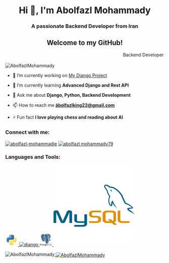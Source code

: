 <h1 align="center">Hi 👋, I'm Abolfazl Mohammady</h1>
<h3 align="center">A passionate Backend Developer from Iran</h3>

<h2 align="center">Welcome to my GitHub!</h2>
<marquee>Backend Developer | Python Enthusiast | Always Learning</marquee>

<p align="left"> <img src="https://komarev.com/ghpvc/?username=AbolfazlMohammady&label=Profile%20views&color=0e75b6&style=flat" alt="AbolfazlMohammady" /> </p>

- 🔭 I’m currently working on [My Django Project](https://github.com/AbolfazlMohammady/MyDjangoProject)

- 🌱 I’m currently learning **Advanced Django and Rest API**

- 💬 Ask me about **Django, Python, Backend Development**

- 📫 How to reach me **َabolfazlking22@gmail.com**

- ⚡ Fun fact **I love playing chess and reading about AI**

<h3 align="left">Connect with me:</h3>
<p align="left">
<a href="https://linkedin.com/in/abolfazl-mohammadi" target="blank"><img align="center" src="https://cdn.jsdelivr.net/npm/simple-icons@v3/icons/linkedin.svg" alt="abolfazl-mohammadie" height="30" width="40" /></a>
<a href="https://instagram.com/abolfazl mohammady79" target="blank"><img align="center" src="https://cdn.jsdelivr.net/npm/simple-icons@v3/icons/instagram.svg" alt="abolfazl mohammady79" height="30" width="40" /></a>
</p>

<h3 align="left">Languages and Tools:</h3>
<p align="left"> 
  <a href="https://www.python.org" target="_blank"> <img src="https://raw.githubusercontent.com/devicons/devicon/master/icons/python/python-original.svg" alt="python" width="40" height="40"/> </a> 
  <a href="https://www.djangoproject.com/" target="_blank"> <img src="https://cdn.worldvectorlogo.com/logos/django.svg" alt="django" width="40" height="40"/> </a> 
  <a href="https://www.postgresql.org" target="_blank"> <img src="https://raw.githubusercontent.com/devicons/devicon/master/icons/postgresql/postgresql-original-wordmark.svg" alt="postgresql" width="40" height="40"/> </a> 
  <a href="https://www.mysql.com/" target="_blank"> <img src="https://raw.githubusercontent.com/devicons/devicon/master/icons/mysql/mysql-original-wordmark.svg" alt="mysql" 
</p>


<p><img align="left" src="https://github-readme-stats.vercel.app/api/top-langs?username=AbolfazlMohammady&show_icons=true&locale=en&layout=compact" alt="AbolfazlMohammady" /></p>
<p>&nbsp;<img align="center" src="https://github-readme-stats.vercel.app/api?username=AbolfazlMohammady&show_icons=true&locale=en" alt="AbolfazlMohammady" /></p>
